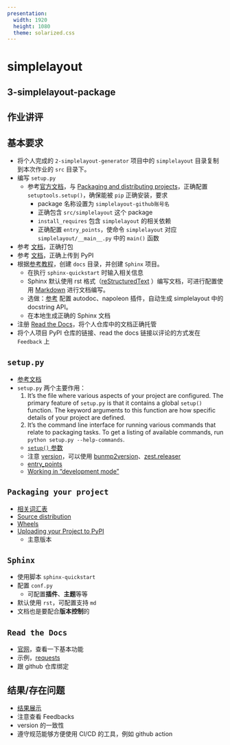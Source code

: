 ```yaml
---
presentation:
  width: 1920
  height: 1080
  theme: solarized.css
---
```


<!-- slide -->

# simplelayout

## 3-simplelayout-package

## 作业讲评

<!-- slide -->

## 基本要求

- 将个人完成的 `2-simplelayout-generator` 项目中的 `simplelayout` 目录复制到本次作业的 `src` 目录下。
- 编写 `setup.py`
  - 参考[官方文档](https://docs.python.org/3/distributing/index.html#reading-the-python-packaging-user-guide)，与 [Packaging and distributing projects](https://packaging.python.org/guides/distributing-packages-using-setuptools/)，正确配置 `setuptools.setup()`，确保能被 `pip` 正确安装，要求
    - package 名称设置为 `simplelayout-github账号名`
    - 正确包含 `src/simplelayout` 这个 package
    - `install_requires` 包含 `simplelayout` 的相关依赖
    - 正确配置 `entry_points`，使命令 `simplelayout` 对应 `simplelayout/__main__.py` 中的 `main()` 函数
- 参考 [文档](https://packaging.python.org/guides/distributing-packages-using-setuptools/#packaging-your-project)，正确打包
- 参考 [文档](https://packaging.python.org/guides/distributing-packages-using-setuptools/#id77)，正确上传到 PyPI
- 根据[参考教程](https://docs.readthedocs.io/en/stable/intro/getting-started-with-sphinx.html)，创建 `docs` 目录，并创建 `Sphinx` 项目。
  - 在执行 `sphinx-quickstart` 时输入相关信息
  - Sphinx 默认使用 rst 格式（[reStructuredText](https://www.sphinx-doc.org/en/master/usage/restructuredtext/basics.html) ）编写文档，可进行配置使用 [Markdown](https://docs.readthedocs.io/en/stable/intro/getting-started-with-sphinx.html#using-markdown-with-sphinx) 进行文档编写。
  - 选做：[参考](https://www.sphinx-doc.org/en/master/usage/extensions/napoleon.html) 配置 autodoc、napoleon 插件，自动生成 simplelayout 中的 docstring API。
  - 在本地生成正确的 Sphinx 文档
- 注册 [Read the Docs](https://readthedocs.org/)，将个人仓库中的文档正确托管
- 将个人项目 PyPI 仓库的链接、read the docs 链接以评论的方式发在 `Feedback` 上


<!-- slide -->


## `setup.py`

- [参考文档](https://packaging.python.org/guides/distributing-packages-using-setuptools/)
- `setup.py` 两个主要作用：
  1. It’s the file where various aspects of your project are configured. The primary feature of `setup.py` is that it contains a global `setup()` function. The keyword arguments to this function are how specific details of your project are defined.
  2. It’s the command line interface for running various commands that relate to packaging tasks. To get a listing of available commands, run `python setup.py --help-commands`.
  - [`setup()` 参数](https://packaging.python.org/guides/distributing-packages-using-setuptools/#setup-args)
  - 注意 [version](https://packaging.python.org/guides/distributing-packages-using-setuptools/#version)，可以使用 [bunmp2version](https://pypi.org/project/bump2version/#description)、[zest.releaser](https://pypi.org/project/zest.releaser/)
  - [entry_points](https://packaging.python.org/guides/distributing-packages-using-setuptools/#entry-points)
  - [Working in “development mode”](https://packaging.python.org/guides/distributing-packages-using-setuptools/#working-in-development-mode)


<!-- slide -->


## `Packaging your project`

- [相关词汇表](https://packaging.python.org/glossary/#glossary)
- [Source distribution](https://packaging.python.org/guides/distributing-packages-using-setuptools/#source-distributions)
- [Wheels](https://packaging.python.org/guides/distributing-packages-using-setuptools/#wheels)
- [Uploading your Project to PyPI](https://packaging.python.org/guides/distributing-packages-using-setuptools/#uploading-your-project-to-pypi)
  - 主意版本

<!-- slide -->

## `Sphinx`

- 使用脚本 `sphinx-quickstart`
- 配置 `conf.py`
  - 可配置**插件**、**主题**等等
- 默认使用 `rst`，可配置支持 `md`
- 文档也是要配合**版本控制**的

<!-- slide -->

## `Read the Docs`

- [官网](https://readthedocs.org/)，查看一下基本功能
- 示例，[requests](https://requests.readthedocs.io/en/master/)
- 跟 github 仓库绑定  


<!-- slide -->


## 结果/存在问题

- [结果展示](https://classroom.github.com/classrooms/63539802-idrl-assignment-classroom-python/assignments/3-simplelayout-package)
- 注意查看 Feedbacks
- version 的一致性
- 遵守规范能够方便使用 CI/CD 的工具，例如 github action


